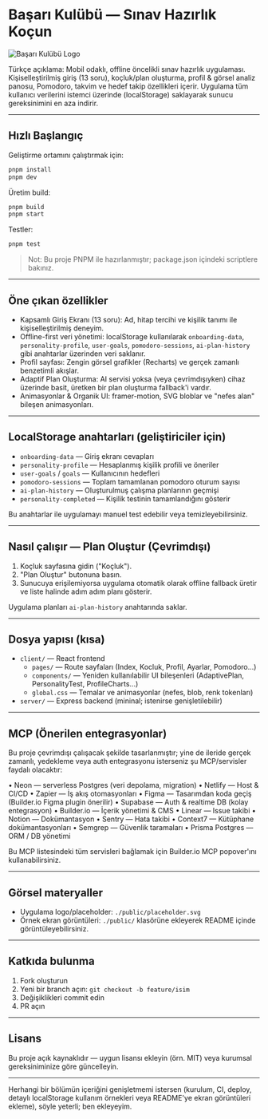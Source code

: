 # Başarı Kulübü — Sınav Hazırlık Koçun

![Başarı Kulübü Logo](./public/placeholder.svg)

Türkçe açıklama: Mobil odaklı, offline öncelikli sınav hazırlık uygulaması. Kişiselleştirilmiş giriş (13 soru), koçluk/plan oluşturma, profil & görsel analiz panosu, Pomodoro, takvim ve hedef takip özellikleri içerir. Uygulama tüm kullanıcı verilerini istemci üzerinde (localStorage) saklayarak sunucu gereksinimini en aza indirir.

---

## Hızlı Başlangıç

Geliştirme ortamını çalıştırmak için:

```bash
pnpm install
pnpm dev
```

Üretim build:

```bash
pnpm build
pnpm start
```

Testler:

```bash
pnpm test
```

> Not: Bu proje PNPM ile hazırlanmıştır; package.json içindeki scriptlere bakınız.

---

## Öne çıkan özellikler

- Kapsamlı Giriş Ekranı (13 soru): Ad, hitap tercihi ve kişilik tanımı ile kişiselleştirilmiş deneyim.
- Offline-first veri yönetimi: localStorage kullanılarak `onboarding-data`, `personality-profile`, `user-goals`, `pomodoro-sessions`, `ai-plan-history` gibi anahtarlar üzerinden veri saklanır.
- Profil sayfası: Zengin görsel grafikler (Recharts) ve gerçek zamanlı benzetimli akışlar.
- Adaptif Plan Oluşturma: AI servisi yoksa (veya çevrimdışıyken) cihaz üzerinde basit, üretken bir plan oluşturma fallback'i vardır.
- Animasyonlar & Organik UI: framer-motion, SVG bloblar ve "nefes alan" bileşen animasyonları.

---

## LocalStorage anahtarları (geliştiriciler için)

- `onboarding-data` — Giriş ekranı cevapları
- `personality-profile` — Hesaplanmış kişilik profili ve öneriler
- `user-goals` / `goals` — Kullanıcının hedefleri
- `pomodoro-sessions` — Toplam tamamlanan pomodoro oturum sayısı
- `ai-plan-history` — Oluşturulmuş çalışma planlarının geçmişi
- `personality-completed` — Kişilik testinin tamamlandığını gösterir

Bu anahtarlar ile uygulamayı manuel test edebilir veya temizleyebilirsiniz.

---

## Nasıl çalışır — Plan Oluştur (Çevrimdışı)

1. Koçluk sayfasına gidin ("Koçluk").
2. "Plan Oluştur" butonuna basın.
3. Sunucuya erişilemiyorsa uygulama otomatik olarak offline fallback üretir ve liste halinde adım adım planı gösterir.

Uygulama planları `ai-plan-history` anahtarında saklar.

---

## Dosya yapısı (kısa)

- `client/` — React frontend
  - `pages/` — Route sayfaları (Index, Kocluk, Profil, Ayarlar, Pomodoro...)
  - `components/` — Yeniden kullanılabilir UI bileşenleri (AdaptivePlan, PersonalityTest, ProfileCharts...)
  - `global.css` — Temalar ve animasyonlar (nefes, blob, renk tokenları)
- `server/` — Express backend (mininal; istenirse genişletilebilir)

---

## MCP (Önerilen entegrasyonlar)

Bu proje çevrimdışı çalışacak şekilde tasarlanmıştır; yine de ileride gerçek zamanlı, yedekleme veya auth entegrasyonu isterseniz şu MCP/servisler faydalı olacaktır:

• Neon — serverless Postgres (veri depolama, migration)
• Netlify — Host & CI/CD
• Zapier — İş akış otomasyonları
• Figma — Tasarımdan koda geçiş (Builder.io Figma plugin önerilir)
• Supabase — Auth & realtime DB (kolay entegrasyon)
• Builder.io — İçerik yönetimi & CMS
• Linear — Issue takibi
• Notion — Dokümantasyon
• Sentry — Hata takibi
• Context7 — Kütüphane dokümantasyonları
• Semgrep — Güvenlik taramaları
• Prisma Postgres — ORM / DB yönetimi

Bu MCP listesindeki tüm servisleri bağlamak için Builder.io MCP popover'ını kullanabilirsiniz.

---

## Görsel materyaller

- Uygulama logo/placeholder: `./public/placeholder.svg`
- Örnek ekran görüntüleri: `./public/` klasörüne ekleyerek README içinde görüntüleyebilirsiniz.

---

## Katkıda bulunma

1. Fork oluşturun
2. Yeni bir branch açın: `git checkout -b feature/isim`
3. Değişiklikleri commit edin
4. PR açın

---

## Lisans

Bu proje açık kaynaklıdır — uygun lisansı ekleyin (örn. MIT) veya kurumsal gereksiniminize göre güncelleyin.

---

Herhangi bir bölümün içeriğini genişletmemi istersen (kurulum, CI, deploy, detaylı localStorage kullanım örnekleri veya README'ye ekran görüntüleri ekleme), söyle yeterli; ben ekleyeyim.
